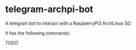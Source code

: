 # telegram-archpi-bot
A telegram bot to interact with a RaspberryPi3 ArchLinux SO

It has the following commands:

TODO
